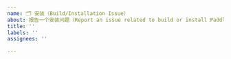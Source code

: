 ```yaml
---
name: 🗂 安装（Build/Installation Issue）
about: 报告一个安装问题（Report an issue related to build or install Paddle）
title: ''
labels: ''
assignees: ''

---
```



